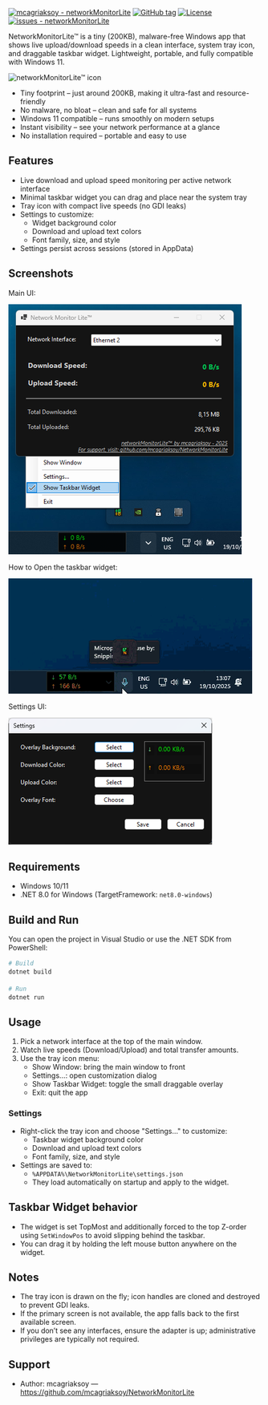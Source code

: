 <a href="https://github.com/mcagriaksoy/networkMonitorLite" title="Go to GitHub repo"><img src="https://img.shields.io/static/v1?label=mcagriaksoy&message=networkMonitorLite&color=blue&logo=github" alt="mcagriaksoy - networkMonitorLite"></a>
<a href="https://github.com/mcagriaksoy/networkMonitorLite/releases/"><img src="https://img.shields.io/github/tag/mcagriaksoy/networkMonitorLite?include_prereleases=&sort=semver&color=blue" alt="GitHub tag"></a>
<a href="#license"><img src="https://img.shields.io/badge/License-Apache_v2-red" alt="License"></a>
<a href="https://github.com/mcagriaksoy/networkMonitorLite/issues"><img src="https://img.shields.io/github/issues/mcagriaksoy/networkMonitorLite" alt="issues - networkMonitorLite"></a>


NetworkMonitorLite™ is a tiny (200KB), malware-free Windows app that shows live upload/download speeds in a clean interface, system tray icon, and draggable taskbar widget. Lightweight, portable, and fully compatible with Windows 11.

<img src="https://github.com/mcagriaksoy/networkMonitorLite/blob/main/networkMonitorLite/Assets/icon.ico" alt="networkMonitorLite™ icon"></a>
- Tiny footprint – just around 200KB, making it ultra-fast and resource-friendly
- No malware, no bloat – clean and safe for all systems
- Windows 11 compatible – runs smoothly on modern setups
- Instant visibility – see your network performance at a glance
- No installation required – portable and easy to use

## Features
- Live download and upload speed monitoring per active network interface
- Minimal taskbar widget you can drag and place near the system tray
- Tray icon with compact live speeds (no GDI leaks)
- Settings to customize:
  - Widget background color
  - Download and upload text colors
  - Font family, size, and style
- Settings persist across sessions (stored in AppData)

## Screenshots

Main UI:

![Main Window](img/ui.png)

How to Open the taskbar widget:

![how to use the taskbar widget?](img/how_to_display.gif)

Settings UI:

![Settings Dialog](img/settings.png)

## Requirements
- Windows 10/11
- .NET 8.0 for Windows (TargetFramework: `net8.0-windows`)

## Build and Run
You can open the project in Visual Studio or use the .NET SDK from PowerShell:

```powershell
# Build
dotnet build

# Run
dotnet run
```

## Usage
1. Pick a network interface at the top of the main window.
2. Watch live speeds (Download/Upload) and total transfer amounts.
3. Use the tray icon menu:
   - Show Window: bring the main window to front
   - Settings…: open customization dialog
   - Show Taskbar Widget: toggle the small draggable overlay
   - Exit: quit the app

### Settings
- Right-click the tray icon and choose "Settings…" to customize:
  - Taskbar widget background color
  - Download and upload text colors
  - Font family, size, and style
- Settings are saved to:
  - `%APPDATA%\NetworkMonitorLite\settings.json`
  - They load automatically on startup and apply to the widget.

## Taskbar Widget behavior
- The widget is set TopMost and additionally forced to the top Z-order using `SetWindowPos` to avoid slipping behind the taskbar.
- You can drag it by holding the left mouse button anywhere on the widget.

## Notes
- The tray icon is drawn on the fly; icon handles are cloned and destroyed to prevent GDI leaks.
- If the primary screen is not available, the app falls back to the first available screen.
- If you don’t see any interfaces, ensure the adapter is up; administrative privileges are typically not required.

## Support
- Author: mcagriaksoy — https://github.com/mcagriaksoy/NetworkMonitorLite


